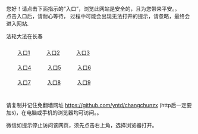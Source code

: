 您好！请点击下面指示的“入口”，浏览此网站是安全的，且为您带来平安。。 <br/>
点击入口后，请耐心等待， 过程中可能会出现无法打开的提示，请忽略，最终会进入网站. </br>

法轮大法在长春<br/>
<div style="padding:10px"><a style="margin:20px" target="_blank" href="https://d1909tn6ri9a1x.cloudfront.net/2Qpsp?kmlzd" id="ccLink1" rel="nofollow">入口1</a> <a target="_blank" style="margin:20px" href="https://d2h5z6aq04domn.cloudfront.net/2Qpsp?vlkyq" id="ccLink2" rel="nofollow">入口2</a> <a style="margin:20px" target="_blank" href="https://d3aafo6t3lpmsd.cloudfront.net/2Qpsp?kbxon" id="ccLink3" rel="nofollow">入口3</a></div>

<div style="padding:10px" ><a style="margin:20px" target="_blank" href="https://d1909tn6ri9a1x.cloudfront.net/2Qpsp?kmlzd" id="ccLink4" rel="nofollow">入口4</a> <a style="margin:20px" href="https://d2h5z6aq04domn.cloudfront.net/2Qpsp?vlkyq" target="_blank" id="ccLink5" rel="nofollow">入口5</a> <a style="margin:20px" href="https://d3aafo6t3lpmsd.cloudfront.net/2Qpsp?kbxon" target="_blank" id="ccLink6" rel="nofollow">入口6</a></div>

<div style="padding:10px"><a style="margin:20px" target="_blank" href="https://d1909tn6ri9a1x.cloudfront.net/2Qpsp?kmlzd" id="ccLink7" rel="nofollow">入口7</a> <a style="margin:20px" href="https://d2h5z6aq04domn.cloudfront.net/2Qpsp?vlkyq" target="_blank" id="ccLink8" rel="nofollow">入口8</a> <a style="margin:20px" target="_blank" href="https://d3aafo6t3lpmsd.cloudfront.net/2Qpsp?kbxon" id="ccLink9" rel="nofollow">入口9</a></div>

<br/>



请复制并记住免翻墙网址 https://github.com/yntd/changchunzx (http后一定要加s)，在电脑或手机的浏览器均可访问。。<br/>

微信如提示停止访问该网页，须先点击右上角，选择浏览器打开。
